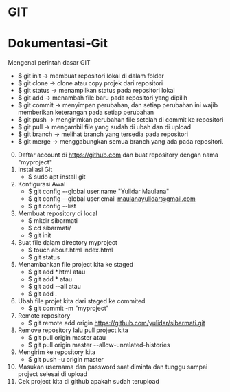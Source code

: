 # GIT
# Dokumentasi-Git
Mengenal perintah dasar GIT
* $ git init -> membuat repositori lokal di dalam folder
* $ git clone -> clone atau copy projek dari repositori
* $ git status -> menampilkan status pada repositori lokal
* $ git add -> menambah file baru pada repositori yang dipilih
* $ git commit -> menyimpan perubahan, dan setiap perubahan ini wajib memberikan keterangan pada setiap perubahan
* $ git push -> mengirimkan perubahan file setelah di commit ke repositori
* $ git pull -> mengambil file yang sudah di ubah dan di upload
* $ git branch -> melihat branch yang tersedia pada repositori
* $ git merge -> menggabungkan semua branch yang ada pada repositori.

0. Daftar account di https://github.com dan buat repository dengan nama "myproject"
1. Installasi Git
   - $ sudo apt install git   
2. Konfigurasi Awal
   - $ git config --global user.name "Yulidar Maulana"
   - $ git config --global user.email maulanayulidar@gmail.com
   - $ git config --list
3. Membuat repository di local
   - $ mkdir sibarmati
   - $ cd sibarmati/
   - $ git init
4. Buat file dalam directory myproject
   - $ touch about.html index.html
   - $ git status
5. Menambahkan file project kita ke staged
   - $ git add *.html atau
   - $ git add * atau
   - $ git add --all atau
   - $ git add .
6. Ubah file projet kita dari staged ke commited
   - $ git commit -m "myproject"
7. Remote repository
   - $ git remote add origin https://github.com/yulidar/sibarmati.git
8. Remove repository lalu pull project kita
   - $ git pull origin master atau
   - $ git pull origin master --allow-unrelated-histories
9. Mengirim ke repository kita
   - $ git push -u origin master
10. Masukan usernama dan password saat diminta dan tunggu sampai project selesai di upload
11. Cek project kita di github apakah sudah terupload
